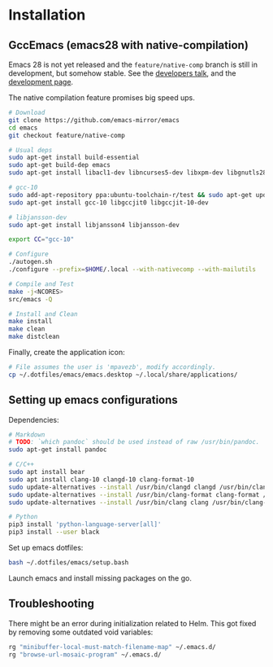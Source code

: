 # Installation

## GccEmacs (emacs28 with native-compilation)

Emacs 28 is not yet released and the `feature/native-comp` branch is still in development, but somehow stable. See the [developers talk](https://www.youtube.com/watch?v=zKHYZOAc_bQ), and the [development page](https://akrl.sdf.org/gccemacs.html).

The native compilation feature promises big speed ups.

```bash
# Download
git clone https://github.com/emacs-mirror/emacs
cd emacs
git checkout feature/native-comp

# Usual deps
sudo apt-get install build-essential
sudo apt-get build-dep emacs
sudo apt-get install libacl1-dev libncurses5-dev libxpm-dev libgnutls28-dev texinfo gsfonts-x11 git

# gcc-10
sudo add-apt-repository ppa:ubuntu-toolchain-r/test && sudo apt-get update
sudo apt-get install gcc-10 libgccjit0 libgccjit-10-dev

# libjansson-dev
sudo apt-get install libjansson4 libjansson-dev

export CC="gcc-10"

# Configure
./autogen.sh
./configure --prefix=$HOME/.local --with-nativecomp --with-mailutils

# Compile and Test
make -j<NCORES>
src/emacs -Q

# Install and Clean
make install
make clean
make distclean
```

Finally, create the application icon:
```bash
# File assumes the user is 'mpavezb', modify accordingly.
cp ~/.dotfiles/emacs/emacs.desktop ~/.local/share/applications/
```

## Setting up emacs configurations

Dependencies:

```bash
# Markdown
# TODO: `which pandoc` should be used instead of raw /usr/bin/pandoc.
sudo apt-get install pandoc

# C/C++
sudo apt install bear
sudo apt install clang-10 clangd-10 clang-format-10
sudo update-alternatives --install /usr/bin/clangd clangd /usr/bin/clangd-10 100
sudo update-alternatives --install /usr/bin/clang-format clang-format /usr/bin/clang-format-10 100
sudo update-alternatives --install /usr/bin/clang clang /usr/bin/clang-10 100

# Python
pip3 install 'python-language-server[all]'
pip3 install --user black
```

Set up emacs dotfiles:
```bash
bash ~/.dotfiles/emacs/setup.bash
```

Launch emacs and install missing packages on the go.

## Troubleshooting

There might be an error during initialization related to Helm. This got fixed by removing some outdated void variables:
```bash
rg "minibuffer-local-must-match-filename-map" ~/.emacs.d/
rg "browse-url-mosaic-program" ~/.emacs.d/
```
